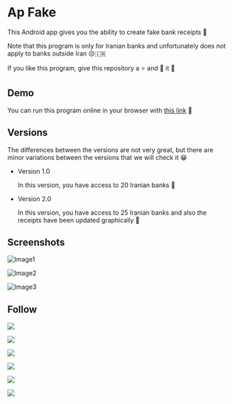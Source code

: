 # Ap Fake

This Android app gives you the ability to create fake bank receipts 🧾

Note that this program is only for Iranian banks and unfortunately does not apply to banks outside Iran 😒🇮🇷

If you like this program, give this repository a ⭐ and 🍴 it 🤩

## Demo

You can run this program online in your browser with [this link](https://appetize.io/app/vf3dttdx0jd593r7xg966cqpa4?device=nexus5) 🔗

## Versions


The differences between the versions are not very great, but there are minor variations between the versions that we will check it 😁

  * Version 1.0

    In this version, you have access to 20 Iranian banks 🤔
  
  * Version 2.0

    In this version, you have access to 25 Iranian banks and also the receipts have been updated graphically 🤩

## Screenshots

![Image1](https://uupload.ir/files/ujwr_3.png)

![Image2](https://uupload.ir/files/mdm_2.png)

![Image3](https://uupload.ir/files/prz1_1.png)

## Follow

<p>
 <a href="https://repl.it/@hesamtavakoli06">
  <img src="https://img.shields.io/badge/Repl.it-gray?style=flat&logo=repl.it&labelColor=gray">
 </a>
</p>

<p>
 <a href="https://github.com/1nj3ct0rrr">
  <img src="https://img.shields.io/badge/GitHub-gray?style=flat&logo=github&labelColor=gray">
 </a>
</p>

<p>
 <a href="https://codepen.io/1nj3ct0r">
  <img src="https://img.shields.io/badge/CodePen-black?style=flat&logo=codepen&labelColor=black">
 </a>
</p>

<p>
 <a href="https://linkedin.com/in/1nj3ct0r">
  <img src="https://img.shields.io/badge/LinkedIn-blue?style=flat&logo=linkedin&labelColor=blue">
 </a>
</p>

<p>
 <a href="https://leetcode.com/1nj3ct0r/">
  <img src="https://img.shields.io/badge/LeetCode-white?style=flat&logo=leetcode&labelColor=white">
 </a>
</p>

<p>
 <a href="https://www.hackerrank.com/1nj3ct0r">
  <img src="https://img.shields.io/badge/HackerRank-black?style=flat&logo=hackerrank&labelColor=black">
 </a>
</p>

